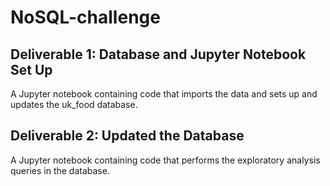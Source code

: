 # NoSQL-challenge

## Deliverable 1: Database and Jupyter Notebook Set Up

A Jupyter notebook containing code that imports the data and sets up and updates the uk_food database.


## Deliverable 2: Updated the Database

 A Jupyter notebook containing code that performs the exploratory analysis queries in the database.
